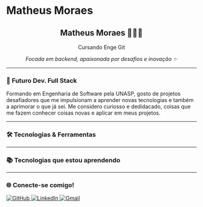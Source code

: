 # Matheus Moraes

<div align="center">
  <h2> Matheus Moraes 👩🏻‍💻</h2>
  <p>Cursando Enge Git</p>
  <p><i>Focada em backend, apaixonada por desafios e inovação ✨</i></p>
</div>

---

### 🚀 Futuro Dev. Full Stack

Formando em Engenharia de Software pela UNASP, gosto de projetos desafiadores que me impulsionam a aprender novas tecnologias e também a aprimorar o que já sei. Me considero curiosso e dedidacado, coisas que me fazem conhecer coisas novas e 
aplicar em meus projetos.

---

### 🛠️ Tecnologias & Ferramentas

<div align="center">
 
</div>

---

### 📚 Tecnologias que estou aprendendo

<div align="center">

</div>

---

### 🌐 Conecte-se comigo!

<div>
  <a href="https://github.com/mmooraes=" alvo="_em blank">
    <img src="https://img.shields.io/badge/GitHub-%2312100E.svg?style=for-the-badge&logo=github&logoColor=white" alt="GitHub"/>
  </a>
  <a href="https://www.linkedin.com/in/matheus-moraess/" target="_blank">
    <img src="https://img.shields.io/badge/LinkedIn-%230077B5.svg?style=for-the-badge&logo=linkedin&logoColor=white" alt="LinkedIn"/>
  </a>
  <a href="mmoraes.job@outlool.com">
    <img src="https://img.shields.io/badge/Gmail-D14836?style=for-the-badge&logo=gmail&logoColor=white" alt="Gmail"/>
  </a>
</div>
